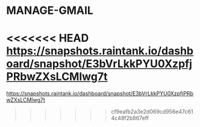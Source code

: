 # MANAGE-GMAIL


<<<<<<< HEAD
https://snapshots.raintank.io/dashboard/snapshot/E3bVrLkkPYU0XzpfjPRbwZXsLCMlwg7t
=======
https://snapshots.raintank.io/dashboard/snapshot/E3bVrLkkPYU0XzpfjPRbwZXsLCMlwg7t
>>>>>>> cf9eafb2a3e2d069cd956e47c614c48f2b867eff
